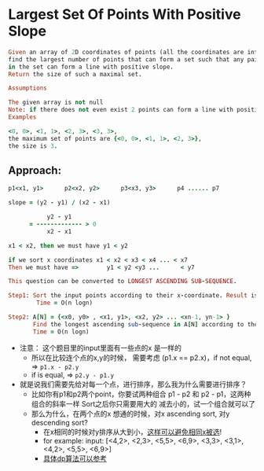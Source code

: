 # Largest Set Of Points With Positive Slope

```ruby
Given an array of 2D coordinates of points (all the coordinates are integers), 
find the largest number of points that can form a set such that any pair of points 
in the set can form a line with positive slope. 
Return the size of such a maximal set.

Assumptions

The given array is not null
Note: if there does not even exist 2 points can form a line with positive slope, should return 0.
Examples

<0, 0>, <1, 1>, <2, 3>, <3, 3>, 
the maximum set of points are {<0, 0>, <1, 1>, <2, 3>}, 
the size is 3.
```

## Approach:

```ruby
p1<x1, y1>      p2<x2, y2>      p3<x3, y3>      p4 ...... p7

slope = (y2 - y1) / (x2 - x1)

           y2 - y1  
      = ------------- > 0
           x2 - x1 

x1 < x2, then we must have y1 < y2

if we sort x coordinates x1 < x2 < x3 < x4 ... < x7
Then we must have =>        y1 < y2 <y3 ...      < y7

This question can be converted to LONGEST ASCENDING SUB-SEQUENCE.

Step1: Sort the input points according to their x-coordinate. Result is put to A[N]
        Time = O(n logn)

Step2: A[N] = {<x0, y0> , <x1, y1>, <x2, y2> ... <xn-1, yn-1> }
       Find the longest ascending sub-sequence in A[N] according to their y-coordinates.
       Time = O(n logn)
```

- 注意： 这个题目里的input里面有一些点的x 是一样的
  - 所以在比较连个点的x,y的时候， 需要考虑 (p1.x == p2.x)，if not equal, => `p1.x - p2.y`
  - if is equal, => `p2.y - p1.y`
- 就是说我们需要先给对每一个点，进行排序，那么我为什么需要进行排序？
  - 比如你有p1和p2两个point，你要试两种组合 p1 - p2 和 p2 - p1，这两种组合的斜率一样 
    Sort之后你只需要用大的 减去小的，试一个组合就可以了
  - 那么为什么，在两个点的x 想通的时候，对x ascending sort, 对y descending sort?
    - 在x相同的时候对y排序从大到小，<u>这样可以避免相同x被选</u>!
    - for example: input: [<4,2>, <2,3>, <5,5>, <6,9>, <3,3>, <3,1>, <4,2>, <5,5>, <6,9>]
    - [具体dp算法可以参考](m9/longestAscSubseq.md)